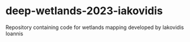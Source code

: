 # deep-wetlands-2023-iakovidis
Repository containing code for wetlands mapping developed by Iakovidis Ioannis
